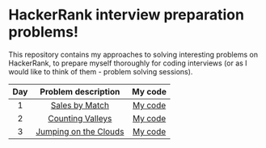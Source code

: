 # HackerRank interview preparation problems!
This repository contains my approaches to solving interesting problems on HackerRank, to prepare myself thoroughly for coding interviews (or as I would like to think of them - problem solving sessions).<br/>

| Day | Problem description | My code |
| :-: | :-----------------: | :-----: |
| 1 | [Sales by Match](https://www.hackerrank.com/challenges/sock-merchant/problem?h_l=interview&playlist_slugs%5B%5D=interview-preparation-kit&playlist_slugs%5B%5D=warmup) | [My code](https://github.com/theRangeCoder/HackerRank-Interview-Prep/blob/main/Warm-up%20Challenges/sales_by_match.js) |
| 2 | [Counting Valleys](https://www.hackerrank.com/challenges/counting-valleys/problem?h_l=interview&playlist_slugs%5B%5D=interview-preparation-kit&playlist_slugs%5B%5D=warmup) | [My code](https://github.com/theRangeCoder/HackerRank-Interview-Prep/blob/main/Warm-up%20Challenges/counting_valleys.js) |
| 3 | [Jumping on the Clouds](https://www.hackerrank.com/challenges/jumping-on-the-clouds/problem?h_l=interview&playlist_slugs%5B%5D=interview-preparation-kit&playlist_slugs%5B%5D=warmup) | [My code](https://github.com/theRangeCoder/HackerRank-Interview-Prep/blob/main/Warm-up%20Challenges/jumping_on_the_clouds.js) |
